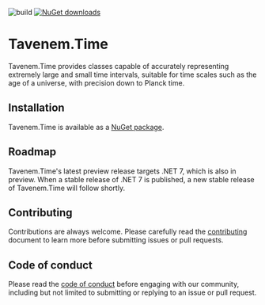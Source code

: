 ![build](https://img.shields.io/github/workflow/status/Tavenem/Time/publish/main) [![NuGet downloads](https://img.shields.io/nuget/dt/Tavenem.Time)](https://www.nuget.org/packages/Tavenem.Time/)

Tavenem.Time
==

Tavenem.Time provides classes capable of accurately representing extremely large and small time
intervals, suitable for time scales such as the age of a universe, with precision down to Planck
time.

## Installation

Tavenem.Time is available as a [NuGet package](https://www.nuget.org/packages/Tavenem.Time/).

## Roadmap

Tavenem.Time's latest preview release targets .NET 7, which is also in preview. When a stable release of .NET 7 is published, a new stable release of Tavenem.Time will follow shortly.

## Contributing

Contributions are always welcome. Please carefully read the [contributing](docs/CONTRIBUTING.md) document to learn more before submitting issues or pull requests.

## Code of conduct

Please read the [code of conduct](docs/CODE_OF_CONDUCT.md) before engaging with our community, including but not limited to submitting or replying to an issue or pull request.